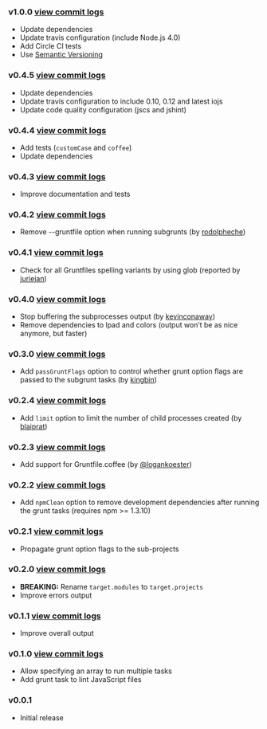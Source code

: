 ### v1.0.0 [view commit logs](https://github.com/tusbar/grunt-subgrunt/compare/v0.4.5...v1.0.0)

* Update dependencies
* Update travis configuration (include Node.js 4.0)
* Add Circle CI tests
* Use [Semantic Versioning](http://semver.org/)

### v0.4.5 [view commit logs](https://github.com/tusbar/grunt-subgrunt/compare/v0.4.4...v0.4.5)

* Update dependencies
* Update travis configuration to include 0.10, 0.12 and latest iojs
* Update code quality configuration (jscs and jshint)

### v0.4.4 [view commit logs](https://github.com/tusbar/grunt-subgrunt/compare/v0.4.3...v0.4.4)

* Add tests (`customCase` and `coffee`)
* Update dependencies

### v0.4.3 [view commit logs](https://github.com/tusbar/grunt-subgrunt/compare/v0.4.2...v0.4.3)

* Improve documentation and tests

### v0.4.2 [view commit logs](https://github.com/tusbar/grunt-subgrunt/compare/v0.4.1...v0.4.2)

* Remove --gruntfile option when running subgrunts (by [rodolpheche](https://github.com/rodolpheche))

### v0.4.1 [view commit logs](https://github.com/tusbar/grunt-subgrunt/compare/v0.4.0...v0.4.1)

* Check for all Gruntfiles spelling variants by using glob (reported by [juriejan](https://github.com/juriejan))

### v0.4.0 [view commit logs](https://github.com/tusbar/grunt-subgrunt/compare/v0.3.0...v0.4.0)

* Stop buffering the subprocesses output (by [kevinconaway](https://github.com/kevinconaway))
* Remove dependencies to lpad and colors (output won’t be as nice anymore, but faster)

### v0.3.0 [view commit logs](https://github.com/tusbar/grunt-subgrunt/compare/v0.2.4...v0.3.0)

* Add `passGruntFlags` option to control whether grunt option flags are passed to the subgrunt tasks (by [kingbin](https://github.com/kingbin))

### v0.2.4 [view commit logs](https://github.com/tusbar/grunt-subgrunt/compare/v0.2.3...v0.2.4)

* Add `limit` option to limit the number of child processes created (by [blaiprat](https://github.com/blaiprat))

### v0.2.3 [view commit logs](https://github.com/tusbar/grunt-subgrunt/compare/v0.2.2...v0.2.3)

* Add support for Gruntfile.coffee (by [@logankoester](https://github.com/logankoester))

### v0.2.2 [view commit logs](https://github.com/tusbar/grunt-subgrunt/compare/v0.2.1...v0.2.2)

* Add `npmClean` option to remove development dependencies after running the grunt tasks (requires npm >= 1.3.10)

### v0.2.1 [view commit logs](https://github.com/tusbar/grunt-subgrunt/compare/v0.2.0...v0.2.1)

* Propagate grunt option flags to the sub-projects

### v0.2.0 [view commit logs](https://github.com/tusbar/grunt-subgrunt/compare/v0.1.1...v0.2.0)

* **BREAKING:** Rename `target.modules` to `target.projects`
* Improve errors output

### v0.1.1 [view commit logs](https://github.com/tusbar/grunt-subgrunt/compare/v0.1.0...v0.1.1)

* Improve overall output

### v0.1.0 [view commit logs](https://github.com/tusbar/grunt-subgrunt/compare/v0.0.1...v0.1.0)

* Allow specifying an array to run multiple tasks
* Add grunt task to lint JavaScript files

### v0.0.1

* Initial release
